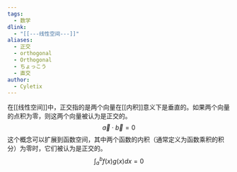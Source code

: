```yaml
---
tags:
  - 数学
dlink:
  - "[[---线性空间---]]"
aliases:
  - 正交
  - orthogonal
  - Orthogonal
  - ちょっこう
  - 直交
author:
  - Cyletix
---
```

在[[线性空间]]中，正交指的是两个向量在[[内积]]意义下是垂直的。如果两个向量的点积为零，则这两个向量被认为是正交的。
$$\vec{a} \cdot \vec{b}=0$$
这个概念可以扩展到函数空间，其中两个函数的内积（通常定义为函数乘积的积分）为零时，它们被认为是正交的。 $$∫_{a}^{b} f(x)g(x)dx = 0$$
